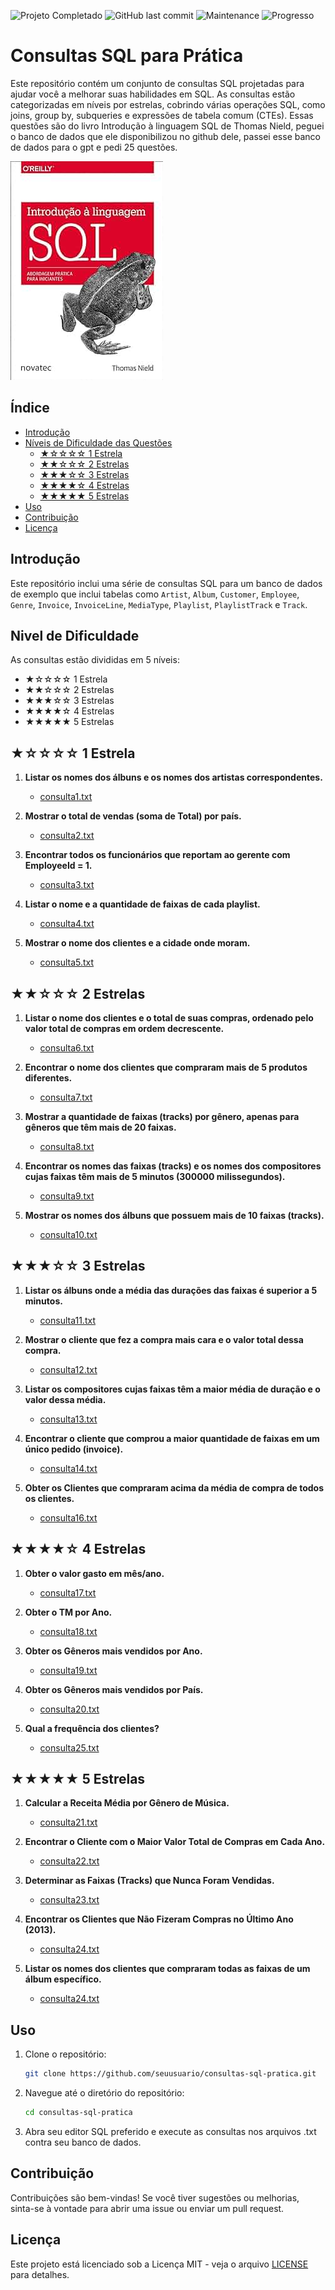 
![Projeto Completado](https://img.shields.io/badge/Projeto-Completado-green) ![GitHub last commit](https://img.shields.io/github/last-commit/silvaaraujo98/estudando_sql_albuns)
![Maintenance](https://img.shields.io/maintenance/yes/2024) ![Progresso](https://img.shields.io/badge/progresso-100%%30-green)

# Consultas SQL para Prática

Este repositório contém um conjunto de consultas SQL projetadas para ajudar você a melhorar suas habilidades em SQL. As consultas estão categorizadas em níveis por estrelas, cobrindo várias operações SQL, como joins, group by, subqueries e expressões de tabela comum (CTEs). Essas questões são do livro Introdução à linguagem SQL de Thomas Nield, peguei o banco de dados que ele disponibilizou no github dele, passei esse banco de dados para o gpt e pedi 25 questões.

![Livro utilizado](images/foto_livro.jpg)

## Índice

- [Introdução](#introdução)
- [Níveis de Dificuldade das Questões](#níveis-de-dificuldade-das-questões)
  - [★☆☆☆☆ 1 Estrela](#1-estrela)
  - [★★☆☆☆ 2 Estrelas](#2-estrelas)
  - [★★★☆☆ 3 Estrelas](#3-estrelas)
  - [★★★★☆ 4 Estrelas](#4-estrelas)
  - [★★★★★ 5 Estrelas](#5-estrelas)
- [Uso](#uso)
- [Contribuição](#contribuição)
- [Licença](#licença)

## Introdução

Este repositório inclui uma série de consultas SQL para um banco de dados de exemplo que inclui tabelas como `Artist`, `Album`, `Customer`, `Employee`, `Genre`, `Invoice`, `InvoiceLine`, `MediaType`, `Playlist`, `PlaylistTrack` e `Track`.

## Nivel de Dificuldade
As consultas estão divididas em 5 níveis:
- ★☆☆☆☆ 1 Estrela
- ★★☆☆☆ 2 Estrelas
- ★★★☆☆ 3 Estrelas
- ★★★★☆ 4 Estrelas
- ★★★★★ 5 Estrelas
## ★☆☆☆☆ 1 Estrela

1. **Listar os nomes dos álbuns e os nomes dos artistas correspondentes.**
   - [consulta1.txt](queries/consulta1.txt)

2. **Mostrar o total de vendas (soma de Total) por país.**
   - [consulta2.txt](queries/consulta2.txt)

3. **Encontrar todos os funcionários que reportam ao gerente com EmployeeId = 1.**
   - [consulta3.txt](queries/consulta3.txt)

4. **Listar o nome e a quantidade de faixas de cada playlist.**
   - [consulta4.txt](queries/consulta4.txt)

5. **Mostrar o nome dos clientes e a cidade onde moram.**
   - [consulta5.txt](queries/consulta5.txt)

## ★★☆☆☆ 2 Estrelas

1. **Listar o nome dos clientes e o total de suas compras, ordenado pelo valor total de compras em ordem decrescente.**
   - [consulta6.txt](queries/consulta6.txt)

2. **Encontrar o nome dos clientes que compraram mais de 5 produtos diferentes.**
   - [consulta7.txt](queries/consulta7.txt)

3. **Mostrar a quantidade de faixas (tracks) por gênero, apenas para gêneros que têm mais de 20 faixas.**
   - [consulta8.txt](queries/consulta8.txt)

4. **Encontrar os nomes das faixas (tracks) e os nomes dos compositores cujas faixas têm mais de 5 minutos (300000 milissegundos).**
   - [consulta9.txt](queries/consulta9.txt)

5. **Mostrar os nomes dos álbuns que possuem mais de 10 faixas (tracks).**
   - [consulta10.txt](queries/consulta10.txt)

## ★★★☆☆ 3 Estrelas

1. **Listar os álbuns onde a média das durações das faixas é superior a 5 minutos.**
   - [consulta11.txt](queries/consulta11.txt)
     
2. **Mostrar o cliente que fez a compra mais cara e o valor total dessa compra.**
   - [consulta12.txt](queries/consulta12.txt)
     
3. **Listar os compositores cujas faixas têm a maior média de duração e o valor dessa média.**
   - [consulta13.txt](queries/consulta13.txt)
     
4. **Encontrar o cliente que comprou a maior quantidade de faixas em um único pedido (invoice).**
   - [consulta14.txt](queries/consulta14.txt)
     
5. **Obter os Clientes que compraram acima da média de compra de todos os clientes.**
   - [consulta16.txt](queries/consulta16.txt)
     
## ★★★★☆ 4 Estrelas

1. **Obter o valor gasto em mês/ano.**
   - [consulta17.txt](queries/consulta17.txt)
     
2. **Obter o TM por Ano.**
   - [consulta18.txt](queries/consulta18.txt)
     
3. **Obter os Gêneros mais vendidos por Ano.**
   - [consulta19.txt](queries/consulta19.txt)
     
4. **Obter os Gêneros mais vendidos por País.**
   - [consulta20.txt](queries/consulta20.txt)
     
5. **Qual a frequência dos clientes?**
   -  [consulta25.txt](queries/consulta25.txt)

## ★★★★★ 5 Estrelas

1. **Calcular a Receita Média por Gênero de Música.**
   -  [consulta21.txt](queries/consulta21.txt)
     
2. **Encontrar o Cliente com o Maior Valor Total de Compras em Cada Ano.**
   -  [consulta22.txt](queries/consulta22.txt)
     
3. **Determinar as Faixas (Tracks) que Nunca Foram Vendidas.**
   -  [consulta23.txt](queries/consulta23.txt)
     
4. **Encontrar os Clientes que Não Fizeram Compras no Último Ano (2013).**
   - [consulta24.txt](queries/consulta24.txt)
     
5. **Listar os nomes dos clientes que compraram todas as faixas de um álbum específico.**
   - [consulta24.txt](queries/consulta15.txt)
     
## Uso

1. Clone o repositório:
    ```sh
    git clone https://github.com/seuusuario/consultas-sql-pratica.git
    ```
2. Navegue até o diretório do repositório:
    ```sh
    cd consultas-sql-pratica
    ```
3. Abra seu editor SQL preferido e execute as consultas nos arquivos .txt contra seu banco de dados.

## Contribuição

Contribuições são bem-vindas! Se você tiver sugestões ou melhorias, sinta-se à vontade para abrir uma issue ou enviar um pull request.

## Licença

Este projeto está licenciado sob a Licença MIT - veja o arquivo [LICENSE](LICENSE) para detalhes.

